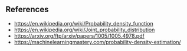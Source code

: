 
## References

- https://en.wikipedia.org/wiki/Probability_density_function
- https://en.wikipedia.org/wiki/Joint_probability_distribution
- https://arxiv.org/ftp/arxiv/papers/1005/1005.4978.pdf
- https://machinelearningmastery.com/probability-density-estimation/
